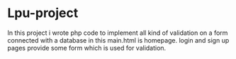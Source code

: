 # Lpu-project
In this project i wrote php code to implement all kind of validation on a form connected with a database
in this main.html is homepage.
login and sign up pages provide some form which is used for validation.
